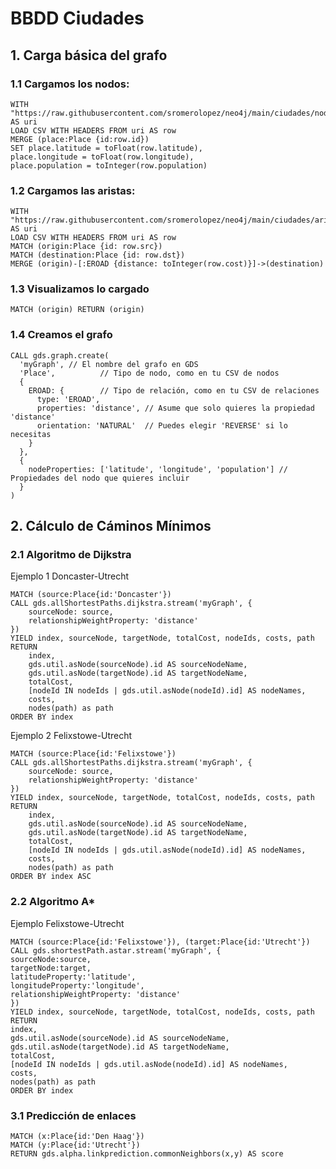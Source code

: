 # BBDD Ciudades


## 1. Carga básica del grafo

### 1.1 Cargamos los nodos:

```console
WITH "https://raw.githubusercontent.com/sromerolopez/neo4j/main/ciudades/nodos.csv" AS uri
LOAD CSV WITH HEADERS FROM uri AS row
MERGE (place:Place {id:row.id})
SET place.latitude = toFloat(row.latitude),
place.longitude = toFloat(row.longitude),
place.population = toInteger(row.population)

```

### 1.2 Cargamos las aristas:

```console
WITH "https://raw.githubusercontent.com/sromerolopez/neo4j/main/ciudades/aristas.csv" AS uri
LOAD CSV WITH HEADERS FROM uri AS row
MATCH (origin:Place {id: row.src})
MATCH (destination:Place {id: row.dst})
MERGE (origin)-[:EROAD {distance: toInteger(row.cost)}]->(destination)
```

### 1.3 Visualizamos lo cargado

```console
MATCH (origin) RETURN (origin)
```

### 1.4 Creamos el grafo

```console
CALL gds.graph.create(
  'myGraph', // El nombre del grafo en GDS
  'Place',          // Tipo de nodo, como en tu CSV de nodos
  {
    EROAD: {        // Tipo de relación, como en tu CSV de relaciones
      type: 'EROAD',
      properties: 'distance', // Asume que solo quieres la propiedad 'distance'
      orientation: 'NATURAL'  // Puedes elegir 'REVERSE' si lo necesitas
    }
  },
  {
    nodeProperties: ['latitude', 'longitude', 'population'] // Propiedades del nodo que quieres incluir
  }
)
```

## 2. Cálculo de Cáminos Mínimos

### 2.1 Algoritmo de Dijkstra

Ejemplo 1 Doncaster-Utrecht

```console
MATCH (source:Place{id:'Doncaster'})
CALL gds.allShortestPaths.dijkstra.stream('myGraph', {
    sourceNode: source,
    relationshipWeightProperty: 'distance'
})
YIELD index, sourceNode, targetNode, totalCost, nodeIds, costs, path
RETURN
    index,
    gds.util.asNode(sourceNode).id AS sourceNodeName,
    gds.util.asNode(targetNode).id AS targetNodeName,
    totalCost,
    [nodeId IN nodeIds | gds.util.asNode(nodeId).id] AS nodeNames,
    costs,
    nodes(path) as path
ORDER BY index
```
Ejemplo 2 Felixstowe-Utrecht

```console
MATCH (source:Place{id:'Felixstowe'})
CALL gds.allShortestPaths.dijkstra.stream('myGraph', {
    sourceNode: source,
    relationshipWeightProperty: 'distance'
})
YIELD index, sourceNode, targetNode, totalCost, nodeIds, costs, path
RETURN
    index,
    gds.util.asNode(sourceNode).id AS sourceNodeName,
    gds.util.asNode(targetNode).id AS targetNodeName,
    totalCost,
    [nodeId IN nodeIds | gds.util.asNode(nodeId).id] AS nodeNames,
    costs,
    nodes(path) as path
ORDER BY index ASC
```

### 2.2 Algoritmo A*
Ejemplo Felixstowe-Utrecht
```console
MATCH (source:Place{id:'Felixstowe'}), (target:Place{id:'Utrecht'})
CALL gds.shortestPath.astar.stream('myGraph', {
sourceNode:source,
targetNode:target,
latitudeProperty:'latitude',
longitudeProperty:'longitude',
relationshipWeightProperty: 'distance'
})
YIELD index, sourceNode, targetNode, totalCost, nodeIds, costs, path
RETURN
index,
gds.util.asNode(sourceNode).id AS sourceNodeName,
gds.util.asNode(targetNode).id AS targetNodeName,
totalCost,
[nodeId IN nodeIds | gds.util.asNode(nodeId).id] AS nodeNames,
costs,
nodes(path) as path
ORDER BY index
```

### 3.1 Predicción de enlaces

```console
MATCH (x:Place{id:'Den Haag'})
MATCH (y:Place{id:'Utrecht'})
RETURN gds.alpha.linkprediction.commonNeighbors(x,y) AS score
```
